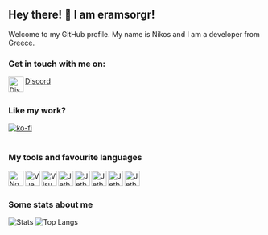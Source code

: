 ## Hey there! 👋 I am eramsorgr! 

Welcome to my GitHub profile. My name is Nikos and I am a developer from Greece. 
<br />

### Get in touch with me on:
<img align="left" alt="Discord" src="https://github.com/eramsorgr/eramsorgr/blob/master/Discord-Logo-Color.png?raw=true" height="30px" width="30px"/>[Discord](https://discord.gg/jbxuKRZ)
<br />
<br />

### Like my work? 
[![ko-fi](https://www.ko-fi.com/img/githubbutton_sm.svg)](https://ko-fi.com/Z8Z81PVKJ)
<br />
<br />

### My tools and favourite languages 
<a src="https://nodejs.org/en/"><img align="left" alt="NodeJS" src="https://github.com/eramsorgr/eramsorgr/blob/master/NodeJS-Logo-Color.png?raw=true" height="30px" width="30px"/><a/>
<a src="https://vuejs.org/"><img align="left" alt="Vue" src="https://github.com/eramsorgr/eramsorgr/blob/master/VueJS-Logo-Color.png?raw=true" height="30px" width="30px"/><a/>
<a src="https://code.visualstudio.com/insiders/"><img align="left" alt="Visual Studio Code" src="https://github.com/eramsorgr/eramsorgr/blob/master/VSCI-Logo-Color.png?raw=true" height="30px" width="30px"/><a/>
 <a src="https://www.jetbrains.com/"><img align="left" alt="Jetbrains" src="https://github.com/eramsorgr/eramsorgr/blob/master/jetbrains.png?raw=true" height="30px" width="30px"/><a/>
<a src="https://www.jetbrains.com/webstorm/"><img align="left" alt="Jetbrains WebStorm" src="https://github.com/eramsorgr/eramsorgr/blob/master/webstorm-icon-logo.png?raw=true" height="30px" width="30px"/><a/>
<a src="https://www.jetbrains.com/datagrip/"><img align="left" alt="Jetbrains DataGrip" src="https://github.com/eramsorgr/eramsorgr/blob/master/datagrip-icon-logo.png?raw=true" height="30px" width="30px"/><a/>
<a src="https://www.jetbrains.com/idea/"><img align="left" alt="Jetbrains IntelliJ IDEA" src="https://github.com/eramsorgr/eramsorgr/blob/master/intellij-icon-logo.png?raw=true" height="30px" width="30px"/><a/>
<a src="https://www.jetbrains.com/rider/"><img align="left" alt="Jetbrains Rider" src="https://github.com/eramsorgr/eramsorgr/blob/master/rider-icon-logo.png?raw=true" height="30px" width="30px"/><a/>
<br />
<br />

### Some stats about me
![Stats](https://github-readme-stats.vercel.app/api?username=zabujca997&show_icons=true&count_private=true&theme=cobalt)
![Top Langs](https://github-readme-stats.vercel.app/api/top-langs/?username=zabujca997&layout=compact&theme=cobalt)


<!--
**EramsorGR/EramsorGR** is a ✨ _special_ ✨ repository because its `README.md` (this file) appears on your GitHub profile.

Here are some ideas to get you started:

- 🔭 I’m currently working on ...
- 🌱 I’m currently learning ...
- 👯 I’m looking to collaborate on ...
- 🤔 I’m looking for help with ...
- 💬 Ask me about ...
- 📫 How to reach me: ...
- 😄 Pronouns: ...
- ⚡ Fun fact: ...
-->
